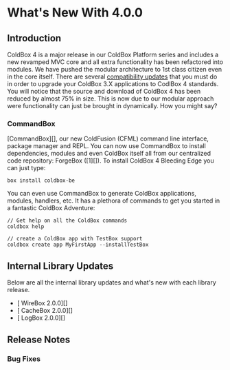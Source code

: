 # What's New With 4.0.0

## Introduction

ColdBox 4 is a major release in our ColdBox Platform series and includes
a new revamped MVC core and all extra functionality has been refactored
into modules. We have pushed the modular architecture to 1st class
citizen even in the core itself. There are several [compatibility
updates](upgrading_to_coldbox_400.md) that you must do in order to upgrade your ColdBox 3.X
applications to CodlBox 4 standards. You will notice that the source and
download of ColdBox 4 has been reduced by almost 75% in size. This is
now due to our modular approach were functionality can just be brought
in dynamically. How you might say?

### CommandBox

[CommandBox][], our new ColdFusion (CFML) command line interface,
package manager and REPL. You can now use CommandBox to install
dependencies, modules and even ColdBox itself all from our centralized
code repository: ForgeBox ([1][]). To install ColdBox 4 Bleeding Edge
you can just type:

``` {.javascript}
box install coldbox-be
```

You can even use CommandBox to generate ColdBox applications, modules,
handlers, etc. It has a plethora of commands to get you started in a
fantastic ColdBox Adventure:

``` {.javascript}
// Get help on all the ColdBox commands
coldbox help
```

``` {.javascript}
// create a ColdBox app with TestBox support
coldbox create app MyFirstApp --installTestBox
```

Internal Library Updates
------------------------

Below are all the internal library updates and what's new with each
library release.

-   [ WireBox 2.0.0][]
-   [ CacheBox 2.0.0][]
-   [ LogBox 2.0.0][]

Release Notes
-------------

<h3>
Bug Fixes
</h3>
